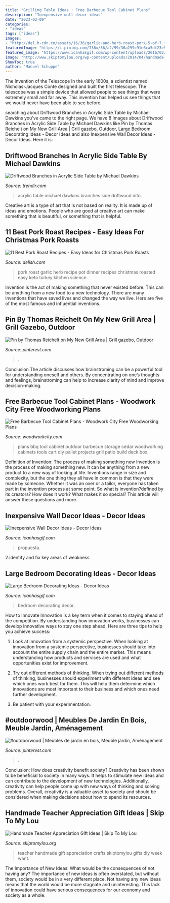 ```yaml
---
title: "Grilling Table Ideas : Free Barbecue Tool Cabinet Plans"
description: "Inexpensive wall decor ideas"
date: "2023-02-09"
categories:
- "ideas"
tags: ["ideas"]
images:
- "http://del.h-cdn.co/assets/16/36/garlic-and-herb-roast-pork-5-of-7.jpg"
featuredImage: "https://i.pinimg.com/736x/36/a2/99/36a299c91e6ca5df23e541c7577c82c2.jpg"
featured_image: "https://www.icanhasgif.com/wp-content/uploads/2016/02/Inexpensive-Wall-Decor-Ideas-769x1024.jpg"
image: "http://www.skiptomylou.org/wp-content/uploads/2014/04/handmade-teacher-ideas-1.jpg"
ShowToc: true
author: "Manuel Schuppe"
---
```



The Invention of the Telescope
In the early 1600s, a scientist named Nicholas-Jacques Conte designed and built the first telescope. The telescope was a simple device that allowed people to see things that were extremely small and far away. This invention has helped us see things that we would never have been able to see before.

	

		
searching about Driftwood Branches in Acrylic Side Table by Michael Dawkins you've came to the right page. We have 8 Images about Driftwood Branches in Acrylic Side Table by Michael Dawkins like Pin by Thomas Reichelt on My New Grill Area | Grill gazebo, Outdoor, Large Bedroom Decorating Ideas - Decor Ideas and also Inexpensive Wall Decor Ideas - Decor Ideas. Here it is:
		
    
## Driftwood Branches In Acrylic Side Table By Michael Dawkins

<img loading=lazy src="https://cdn.trendir.com/wp-content/uploads/old/archives/acrylic_and_branches_side_table_by_Michael_Hawkins-4.jpg" onerror="this.onerror=null;this.src='https://tse2.mm.bing.net/th?id=OIP.u36ANB7Wh7VeHM-XdkJXzAHaJ4&amp;pid=15.1';" alt="Driftwood Branches in Acrylic Side Table by Michael Dawkins">

_Source: trendir.com_

>acrylic table michael dawkins branches side driftwood info. 

	

Creative art is a type of art that is not based on reality. It is made up of ideas and emotions. People who are good at creative art can make something that is beautiful, or something that is helpful.

    
## 11 Best Pork Roast Recipes - Easy Ideas For Christmas Pork Roasts

<img loading=lazy src="http://del.h-cdn.co/assets/16/36/garlic-and-herb-roast-pork-5-of-7.jpg" onerror="this.onerror=null;this.src='https://tse3.mm.bing.net/th?id=OIP.TQHazXTPpZm4jCM-8TNosgHaLH&amp;pid=15.1';" alt="11 Best Pork Roast Recipes - Easy Ideas for Christmas Pork Roasts">

_Source: delish.com_

>pork roast garlic herb recipe pot dinner recipes christmas roasted easy keto turkey kitchen science. 

	

Invention is the act of making something that never existed before. This can be anything from a new food to a new technology. There are many inventions that have saved lives and changed the way we live. Here are five of the most famous and influential inventions.

    
## Pin By Thomas Reichelt On My New Grill Area | Grill Gazebo, Outdoor

<img loading=lazy src="https://i.pinimg.com/736x/cc/ca/32/ccca321969f634e41e77dd7568b05d6e--grill-area.jpg" onerror="this.onerror=null;this.src='https://tse4.mm.bing.net/th?id=OIP.1oM036GulLuKojXUUtJcAAHaFj&amp;pid=15.1';" alt="Pin by Thomas Reichelt on My New Grill Area | Grill gazebo, Outdoor">

_Source: pinterest.com_

>. 

	

Conclusion
The article discusses how brainstroming can be a powerful tool for understanding oneself and others. By concentrating on one’s thoughts and feelings, brainstroming can help to increase clarity of mind and improve decision-making.

    
## Free Barbecue Tool Cabinet Plans - Woodwork City Free Woodworking Plans

<img loading=lazy src="https://www.woodworkcity.com/wordpress/wp-content/uploads/2011/08/bbq-tool-cabinet-plans.jpg" onerror="this.onerror=null;this.src='https://tse4.mm.bing.net/th?id=OIP.rnWch6WqshZzJbVUJxLhlwAAAA&amp;pid=15.1';" alt="Free Barbecue Tool Cabinet Plans - Woodwork City Free Woodworking Plans">

_Source: woodworkcity.com_

>plans bbq tool cabinet outdoor barbecue storage cedar woodworking cabinets tools cart diy pallet projects grill patio build deck box. 

	

Definition of Invention: The process of making something new
Invention is the process of making something new. It can be anything from a new product to a new way of looking at life. Inventions range in size and complexity, but the one thing they all have in common is that they were made by someone. Whether it was an oxer or a tailor, everyone has taken part in the invention process at some point. So what is invention?defined by its creators? How does it work? What makes it so special? This article will answer these questions and more.

    
## Inexpensive Wall Decor Ideas - Decor Ideas

<img loading=lazy src="https://www.icanhasgif.com/wp-content/uploads/2016/02/Inexpensive-Wall-Decor-Ideas-769x1024.jpg" onerror="this.onerror=null;this.src='https://tse1.mm.bing.net/th?id=OIP.kNJYZgGarGnLeGqbuEJLbAHaJ3&amp;pid=15.1';" alt="Inexpensive Wall Decor Ideas - Decor Ideas">

_Source: icanhasgif.com_

>propuesta. 

	

2.identify and fix key areas of weakness 

    
## Large Bedroom Decorating Ideas - Decor Ideas

<img loading=lazy src="https://www.icanhasgif.com/wp-content/uploads/2014/10/Large-Bedroom-Decorating-Ideas.jpg" onerror="this.onerror=null;this.src='https://tse2.mm.bing.net/th?id=OIP.57gfMClSZBqw50ZwxuDxowHaFj&amp;pid=15.1';" alt="Large Bedroom Decorating Ideas - Decor Ideas">

_Source: icanhasgif.com_

>bedroom decorating decor. 

	

How to Innovate
Innovation is a key term when it comes to staying ahead of the competition. By understanding how innovation works, businesses can develop innovative ways to stay one step ahead. Here are three tips to help you achieve success:
1. Look at innovation from a systemic perspective. When looking at innovation from a systemic perspective, businesses should take into account the entire supply chain and the entire market. This means understanding how products and services are used and what opportunities exist for improvement.

2. Try out different methods of thinking. When trying out different methods of thinking, businesses should experiment with different ideas and see which ones work best for them. This will help them determine which innovations are most important to their business and which ones need further development.

3. Be patient with your experimentation.

    
## #outdoorwood | Meubles De Jardin En Bois, Meuble Jardin, Aménagement

<img loading=lazy src="https://i.pinimg.com/736x/36/a2/99/36a299c91e6ca5df23e541c7577c82c2.jpg" onerror="this.onerror=null;this.src='https://tse1.mm.bing.net/th?id=OIP.TJslUVew2hTNu3agPvsVswHaJ3&amp;pid=15.1';" alt="#outdoorwood | Meubles de jardin en bois, Meuble jardin, Aménagement">

_Source: pinterest.com_

>. 

	

Conclusion: How does creativity benefit society?
Creativity has been shown to be beneficial to society in many ways. It helps to stimulate new ideas and can contribute to the development of new technologies. Additionally, creativity can help people come up with new ways of thinking and solving problems. Overall, creativity is a valuable asset to society and should be considered when making decisions about how to spend its resources.

    
## Handmade Teacher Appreciation Gift Ideas | Skip To My Lou

<img loading=lazy src="http://www.skiptomylou.org/wp-content/uploads/2014/04/handmade-teacher-ideas-1.jpg" onerror="this.onerror=null;this.src='https://tse3.mm.bing.net/th?id=OIP.zuOoaYburoffQ9fGBc1u1gHaKl&amp;pid=15.1';" alt="Handmade Teacher Appreciation Gift Ideas | Skip To My Lou">

_Source: skiptomylou.org_

>teacher handmade gift appreciation crafts skiptomylou gifts diy week want. 

	

The Importance of New Ideas: What would be the consequences of not having any?
The importance of new ideas is often overstated, but without them, society would be in a very different place. Not having any new ideas means that the world would be more stagnate and uninteresting. This lack of innovation could have serious consequences for our economy and society as a whole.

